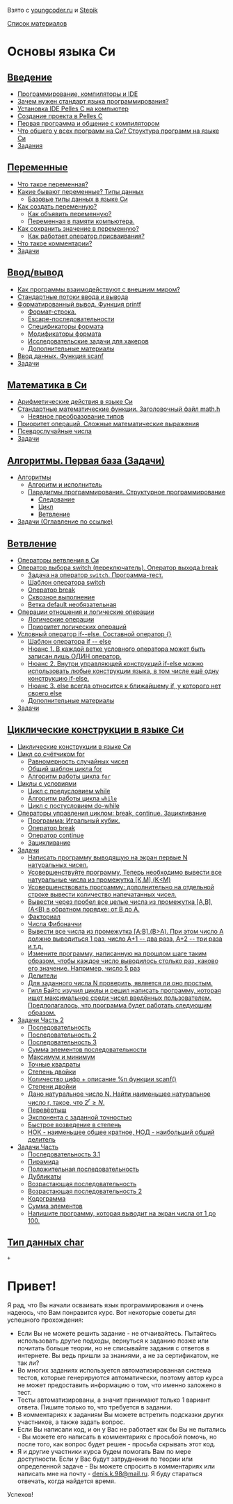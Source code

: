 Взято с [youngcoder.ru](https://youngcoder.ru/) и [Stepik](https://stepik.org/course/3078/syllabus)

[Список материалов](/README.md)

# Основы языка Си 

## [Введение](/StepikC/001/001.md)

+ [Программирование, компиляторы и IDE](/StepikC/001/001.md#программирование-компиляторы-и-ide)
+ [Зачем нужен стандарт языка программирования?](/StepikC/001/001.md#стандарт-языка-программирования)
+ [Установка IDE Pelles C на компьютер](http://youngcoder.ru/lessons/1/ide/pelles_c/)
+ [Создание проекта в Pelles C](https://youngcoder.ru/lessons/1/ide/pelles_c/sozdat_proekt.php)
+ [Первая программа и общение с компилятором](https://youngcoder.ru/lessons/1/ide/pelles_c/osnovy_pellesc.php)
+ [Что общего у всех программ на Си? Структура программ на языке Си](/StepikC/001/001.md#структура-программ-на-языке-си)
+ [Задания](/StepikC/001/001.md#задания)

## [Переменные](/StepikC/002/002.md)

+ [Что такое переменная?](/StepikC/002/002.md#понятие-переменной-в-языке-программирования-программа-как-чёрный-ящик)
+ [Какие бывают переменные? Типы данных](/StepikC/002/002.md#что-такое-типы-данных-и-зачем-они-нужны)
    + [Базовые типы данных в языке Си](/StepikC/002/002.md#базовые-типы-данных-в-языке-си)
+ [Как создать переменную?](/StepikC/002/002.md#переменные-в-языке-си-объявление-переменной-в-си)
    + [Как объявить переменную?](/StepikC/002/002.md#как-объявить-переменную)
    + [Переменная в памяти компьютера.](/StepikC/002/002.md#переменная-в-памяти-компьютера)
+ [Как сохранить значение в переменную?](/StepikC/002/002.md#оператор-присваивания-запись-значения-в-переменную-на-си)
    + [Как работает оператор присваивания?](/StepikC/002/002.md#как-работает-оператор-присваивания)
+ [Что такое комментарии?](/StepikC/002/002.md#что-такое-комментарии-и-зачем-они-нужны)
+ [Задачи](/StepikC/002/002.md#задачи)


## [Ввод/вывод](/StepikC/003/003.md)

+ [Как программы взаимодействуют с внешним миром?](/StepikC/003/003.md#как-программы-взаимодействуют-с-внешним-миром)
+ [Стандартные потоки ввода и вывода](/StepikC/003/003.md#как-устроен-ввод-и-вывод-в-языке-си-потоки-ввода-и-вывода)
+ [Форматированный вывод. Функция printf](/StepikC/003/003.md#форматированный-вывод-функция-printf)
    + [Формат-строка.](/StepikC/003/003.md#формат-строка)
    + [Еscape-последовательности](/StepikC/003/003.md#еscape-последовательности)
    + [Спецификаторы формата](/StepikC/003/003.md#спецификаторы-формата)
    + [Модификаторы формата](/StepikC/003/003.md#модификаторы-формата)
    + [Исследовательские задачи для хакеров](/StepikC/003/003.md#исследовательские-задачи-для-хакеров-3)
    + [Дополнительные материалы](/StepikC/003/003.md#дополнительные-материалы-3)
+ [Ввод данных. Функция scanf](/StepikC/003/003.md#ввод-данных-в-языке-си-функция-scanf)
+ [Задачи](/StepikC/003/003.md#задачи)

## [Математика в Си](/StepikC/004/004.md)

+ [Арифметические действия в языке Си](/StepikC/004/004.md#арифметические-действия-в-языке-си)
+ [Стандартные математические функции. Заголовочный файл math.h](/StepikC/004/004.md#стандартные-математические-функции-в-языке-си)
  + [Неявное преобразование типов](/StepikC/004/004.md#неявное-преобразование-типов)
+ [Приоритет операций. Сложные математические выражения](/StepikC/004/004.md#приоритет-операций-cложные-математические-выражения)
+ [Псевдослучайные числа](/StepikC/004/004.md#генерация-случайных-чисел-в-языке-си)
+ [Задачи](/StepikC/004/004.md#задания)

## [Алгоритмы. Первая база (Задачи)](/StepikC/005/005.md)

+ [Алгоритмы](/StepikC/005/005.md#алгоритмы)
  + [Алгоритм и исполнитель](/StepikC/005/005.md#алгоритм-и-исполнитель)
  + [Парадигмы программирования. Структурное программирование](/StepikC/005/005.md#парадигмы-программирования-структурное-программирование)
    + [Следование](/StepikC/005/005.md#следование)
    + [Цикл](/StepikC/005/005.md#цикл)
    + [Ветвление](/StepikC/005/005.md#ветвление)
+ [Задачи (Оглавление по ссылке)](/StepikC/005/005.md#задачи-оглавление)

## [Ветвление](/StepikC/006/006.md)

+ [Операторы ветвления в Си](/StepikC/006/006.md#операторы-ветвления)
+ [Оператор выбора switch (переключатель). Оператор выхода break](/StepikC/006/006.md#оператор-выбора-переключатель-switch)
    + [Задача на оператор `switch`. Программа-тест.](/StepikC/006/006.md#задача-на-оператор-switch-программа-тест)
    + [Шаблон оператора switch](/StepikC/006/006.md#шаблон-оператора-switch)
    + [Оператор break](/StepikC/006/006.md#оператор-break)
    + [Сквозное выполнение](/StepikC/006/006.md#сквозное-выполнение)
    + [Ветка default необязательная](/StepikC/006/006.md#ветка-default-необязательная)
+ [Операции отношения и логические операции](/StepikC/006/006.md#операции-отношения-и-логические-операции)
    + [Логические операции](/StepikC/006/006.md#логические-операции)
    + [Приоритет логических операций](/StepikC/006/006.md#приоритет-логических-операций)
+ [Условный оператор if--else. Составной оператор {}](/StepikC/006/006.md#условный-оператор-if----else)
    + [Шаблон оператора if -- else](/StepikC/006/006.md#шаблон-оператора-if----else)
    + [Нюанс 1. В каждой ветке условного оператора может быть записан лишь ОДИН оператор.](/StepikC/006/006.md#нюанс-1-в-каждой-ветке-условного-оператора-может-быть-записан-лишь-один-оператор)
    + [Нюанс 2. Внутри управляющей конструкций if-else можно использовать любые конструкции языка, в том числе ещё одну конструкцию if-else.](/StepikC/006/006.md#нюанс-2-внутри-управляющей-конструкций-if-else-можно-использовать-любые-конструкции-языка-в-том-числе-ещё-одну-конструкцию-if-else)
    + [Нюанс 3. else всегда относится к ближайшему if, у которого нет своего else](/StepikC/006/006.md#нюанс-3-else-всегда-относится-к-ближайшему-if-у-которого-нет-своего-else)
    + [Дополнительные материалы](/StepikC/006/006.md#дополнительные-материалы)
+ [Задачи](/StepikC/006/006.md#задачи-список)

## [Циклические конструкции в языке Си](/StepikC/007/007.md)
+ [Циклические конструкции в языке Си](/StepikC/007/007.md#циклические-конструкции-в-языке-си)
+ [Цикл со счётчиком for](/StepikC/007/007.md#цикл-со-счётчиком-for)
    + [Равномерность случайных чисел](/StepikC/007/007.md#пример-равномерность-случайных-чисел)
    + [Общий шаблон цикла for](/StepikC/007/007.md#общий-шаблон-цикла-for)
    + [Алгоритм работы цикла `for`](/StepikC/007/007.md#алгоритм-работы-цикла-for)
+ [Циклы с условиями](/StepikC/007/007.md#циклы-с-условиями)
    + [Цикл с предусловием while](/StepikC/007/007.md#цикл-с-предусловием-while)
    + [Алгоритм работы цикла `while`](/StepikC/007/007.md#алгоритм-работы-цикла-while)
    + [Цикл с постусловием do-while](/StepikC/007/007.md#цикл-с-постусловием-do-while)
+ [Операторы управления циклом: break, continue. Зацикливание](/StepikC/007/007.md#операторы-управления-циклом-зацикливание)
    + [Программа: Игральный кубик.](/StepikC/007/007.md#программа-игральный-кубик)
    + [Оператор break](/StepikC/007/007.md#оператор-break)
    + [Оператор continue](/StepikC/007/007.md#оператор-continue)
    + [Зацикливание](/StepikC/007/007.md#зацикливание)
+ [Задачи](/StepikC/007/007.md#задачи)
    + [Написать программу выводящую на экран первые N натуральных чисел.](/StepikC/007/007.md#написать-программу-выводящую-на-экран-первые-n-натуральных-чисел)
    + [Усовершенствуйте программу, Теперь необходимо вывести все натуральные числа из промежутка [K,M],(K<M)](/StepikC/007/007.md#усовершенствуйте-программу-теперь-необходимо-вывести-все-натуральные-числа-из-промежутка-kmkm)
    + [Усовершенствовать программу: дополнительно на отдельной строке вывести количество напечатанных чисел.](/StepikC/007/007.md#усовершенствовать-программу-дополнительно-на-отдельной-строке-вывести-количество-напечатанных-чисел)
    + [Вывести через пробел все целые числа из промежутка [A,B],(A<B) в обратном порядке: от B до A.](/StepikC/007/007.md#вывести-через-пробел-все-целые-числа-из-промежутка-abab-в-обратном-порядке-от-b-до-a)
    + [Факториал](/StepikC/007/007.md#факториал)
    + [Числа Фибоначчи](/StepikC/007/007.md#числа-фибоначчи)
    + [Вывести все числа из промежутка [A;B],(B>A). При этом число A должно выводиться 1 раз, число A+1 -- два раза, A+2 -- три раза и т.д.](/StepikC/007/007.md#вывести-все-числа-из-промежутка-abba-при-этом-число-a-должно-выводиться-1-раз-число-a1----два-раза-a2----три-раза-и-тд)
    + [Измените программу, написанную на прошлом шаге таким образом, чтобы каждое число выводилось столько раз, каково его значение. Например, число 5 раз](/StepikC/007/007.md#измените-программу-написанную-на-прошлом-шаге-таким-образом-чтобы-каждое-число-выводилось-столько-раз-каково-его-значение-например-число-5-раз)
    + [Делители](/StepikC/007/007.md#делители)
    + [Для заданного числа N проверить, является ли оно простым.](/StepikC/007/007.md#для-заданного-числа-n-проверить-является-ли-оно-простым)
    + [Гилл Байтс изучил циклы и решил написать программу, которая ищет максимальное среди чисел введённых пользователем. Предполагалось, что программа будет работать следующим образом.](/StepikC/007/007.md#гилл-байтс-изучил-циклы-и-решил-написать-программу-которая-ищет-максимальное-среди-чисел-введённых-пользователем-предполагалось-что-программа-будет-работать-следующим-образом)
+ [Задачи Часть 2](/StepikC/007/007.md#часть-2)
    + [Последовательность](/StepikC/007/007.md#последовательность)
    + [Последовательность 2](/StepikC/007/007.md#последовательность-2)
    + [Последовательность 3](/StepikC/007/007.md#последовательность-3)
    + [Сумма элементов последовательности](/StepikC/007/007.md#сумма-элементов-последовательности)
    + [Максимум и минимум](/StepikC/007/007.md#максимум-и-минимум)
    + [Точные квадраты](/StepikC/007/007.md#точные-квадраты)
    + [Степень двойки](/StepikC/007/007.md#степень-двойки)
    + [Количество цифр + описание %n функции scanf()](/StepikC/007/007.md#количество-цифр--описание-n-функции-scanf)
    + [Степени двойки](/StepikC/007/007.md#степени-двойки)
    + [Дано натуральное число N. Найти наименьшее натуральное число r, такое, что $2^r ≥N$.](/StepikC/007/007.md#дано-натуральное-число-n-найти-наименьшее-натуральное-число-r-такое-что)
    + [Перевёртыш](/StepikC/007/007.md#перевёртыш)
    + [Экспонента с заданной точностью](/StepikC/007/007.md#экспонента-с-заданной-точностью)
    + [Быстрое возведение в степень](/StepikC/007/007.md#быстрое-возведение-в-степень)
    + [НОК - наименьшее общее кратное, НОД - наибольший общий делитель](/StepikC/007/007.md#нок---наименьшее-общее-кратное-нод---наибольший-общий-делитель)
+ [Задачи Часть ](/StepikC/007/007.md#часть-3)
    + [Последовательность 3.1](/StepikC/007/007.md#последовательность-31)
	+ [Пирамида](/StepikC/007/007.md#пирамида)
	+ [Положительная последовательность](/StepikC/007/007.md#положительная-последовательность)
	+ [Дубликаты](/StepikC/007/007.md#дубликаты)
	+ [Возрастающая последовательность](/StepikC/007/007.md#возрастающая-последовательность)
	+ [Возрастающая последовательность 2](/StepikC/007/007.md#возрастающая-последовательность-2)
	+ [Кодограмма](/StepikC/007/007.md#кодограмма)
	+ [Сумма элементов](/StepikC/007/007.md#сумма-элементов)
	+ [Напишите программу, которая выводит на экран числа от 1 до 100.](/StepikC/007/007.md#напишите-программу-которая-выводит-на-экран-числа-от-1-до-100)
## [Тип данных char](/StepikC/009/009.md)
    + 


# Привет!

Я рад, что Вы начали осваивать язык программирования и очень надеюсь, что Вам понравится курс. Вот некоторые советы для успешного прохождения:

+ Если Вы не можете решить задание - не отчаивайтесь. Пытайтесь использовать другие подходы, вернуться к заданию позже или почитать больше теории, но не списывайте задания с ответов в интернете. Вы ведь пришли за знаниями, а не за сертификатом, не так ли?
+ Во многих заданиях используется автоматизированная система тестов, которые генерируются автоматически, поэтому автор курса не может предоставить информацию о том, что именно заложено в тест.
+ Тесты автоматизированы, а значит принимают только 1 вариант ответа. Пишите только то, что требуется в задании.
+ В комментариях к заданиям Вы можете встретить подсказки других участников, а также задать вопрос.
+ Если Вы написали код, и он у Вас не работает как бы Вы не пытались - Вы можете его написать в комментариях с просьбой помочь, но после того, как вопрос будет решен - просьба скрывать этот код.
+ Я и другие участники курса будем помогать Вам по мере доступности. Если у Вас будут затруднения по теории или определенной задаче - Вы можете спросить в комментариях или написать мне на почту - denis.k.98@mail.ru. Я буду стараться отвечать, когда найдется время.

Успехов!